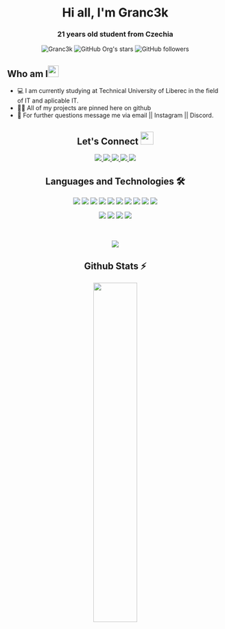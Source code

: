 <h1 align="center">Hi all, I'm Granc3k</h1>

<h3 align="center">21 years old student from Czechia</h3>

<div align="center">
      <img src="https://komarev.com/ghpvc/?username=Granc3k&label=Profile%20views&color=0e75b6&style=flat" alt="Granc3k" />
      <img alt="GitHub Org's stars" src="https://img.shields.io/github/stars/Granc3k?style=social"> 
      <img alt="GitHub followers" src="https://img.shields.io/github/followers/Granc3k?style=social">
</div>

<h2 align="left">Who am I<img src="https://media.giphy.com/media/pDh3IDoUswmZrqdRip/giphy.gif" height="27px" width="25px"></h2>

- 💻 I am currently studying at Technical University of Liberec in the field of IT and aplicable IT.
- 👨‍💻 All of my projects are pinned here on github
- 📄 For further questions message me via email || Instagram || Discord.

<h2 align="center"> Let's Connect <img src="https://media.giphy.com/media/jOz35yxbuhvVQDKrce/giphy.gif" height="30px" width="30px"></h2>

<div align="center">
      <a href="https://github.com/Granc3k/">
        <img src="https://img.shields.io/badge/GitHub-100000?style=for-the-badge&logo=github&logoColor=white">
      </a>
      <a href="mailto:mart.simon17@gmail.com">
        <img src="https://img.shields.io/badge/Gmail-D14836?style=for-the-badge&logo=gmail&logoColor=white">
      </a>
      <a href="https://www.instagram.com/martas_simon/">
        <img src="https://img.shields.io/badge/Instagram-E4405F?style=for-the-badge&logo=instagram&logoColor=white">
      </a>
      <a href="https://www.twitch.tv/cpt_granc3k">
        <img src="https://img.shields.io/badge/Twitch-4b1a95?style=for-the-badge&logo=twitch&logoColor=white">
      </a>
      <img src="https://img.shields.io/badge/Discord-2b2d31?style=for-the-badge&logo=discord">
</div>

<h2 align="center">Languages and Technologies 🛠</h2>
<div align="center">
  <p>
  <img src="https://img.shields.io/badge/-Python-7c7b79?style=for-the-badge&logo=Python"/>
  <img src="https://img.shields.io/badge/-HTML5-7c7b79?style=for-the-badge&logo=html5"/>
  <img src="https://img.shields.io/badge/-CSS3-7c7b79?style=for-the-badge&logo=CSS3"/>
  <img src="https://img.shields.io/badge/-JavaScript-7c7b79?style=for-the-badge&logo=JavaScript"/>
  <img src="https://img.shields.io/badge/-Java-7c7b79?style=for-the-badge&logo=openjdk"/>
  <img src="https://img.shields.io/badge/-sql-7c7b79?style=for-the-badge&logo=mysql&logoColor=white"/>
  <img src="https://img.shields.io/badge/-C-7c7b79?style=for-the-badge&logo=C"/>
  <img src="https://img.shields.io/badge/-C%2B%2B-7c7b79?style=for-the-badge&logo=C%2B%2B"/>
  <img src="https://img.shields.io/badge/-C%20Sharp-7c7b79?style=for-the-badge&logo=C%20Sharp"/>
  <img src="https://img.shields.io/badge/-matlab-7c7b79?style=for-the-badge&logo=Matlab"/>
  </div>
  <div align="center">
  <img src="https://img.shields.io/badge/-Visual%20Studio%20Code-23A9F2?style=for-the-badge&logo=Visual%20Studio%20Code&logoColor=white"/>
  <img src="https://img.shields.io/badge/-git-f7f7f7?style=for-the-badge&logo=git&logoColor=ef4f32"/>
  <img src="https://img.shields.io/badge/-bash-f7f7f7?style=for-the-badge&logo=gnu%20bash&logoColor=black"/>
  <img src="https://img.shields.io/badge/-linux-f7f7f7?style=for-the-badge&logo=linux&logoColor=black"/>
  </div>
</p>
<br>
<br>
<div align="center">
  <img align="center" src="https://github-readme-stats.vercel.app/api/top-langs/?username=Granc3k&theme=dark&layout=compact&langs_count=20&hide_title=true"/>
</div>

<!-- Github Stats Section -->
<h2 align="center">Github Stats ⚡</h2>
<p align=center>
  <div align=center>
      <img align="center" width="45%" src="https://github-readme-stats.vercel.app/api?username=Granc3k&show_icons=true&theme=react&border_color=61dafb&hide_border=true" />
  </div>
</p>
